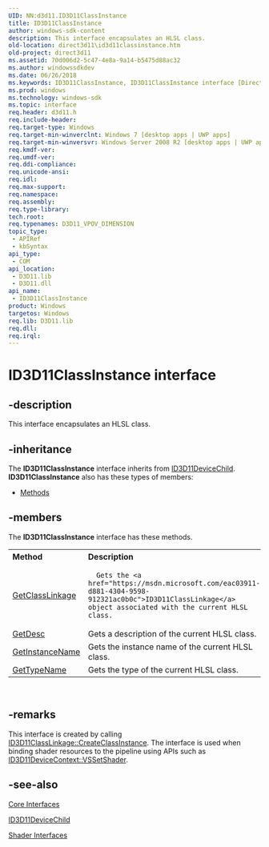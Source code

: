 ```yaml
---
UID: NN:d3d11.ID3D11ClassInstance
title: ID3D11ClassInstance
author: windows-sdk-content
description: This interface encapsulates an HLSL class.
old-location: direct3d11\id3d11classinstance.htm
old-project: direct3d11
ms.assetid: 70d006d2-5c47-4e8a-9a14-b5475d88ac32
ms.author: windowssdkdev
ms.date: 06/26/2018
ms.keywords: ID3D11ClassInstance, ID3D11ClassInstance interface [Direct3D 11], ID3D11ClassInstance interface [Direct3D 11],described, d3d11/ID3D11ClassInstance, direct3d11.id3d11classinstance, fb695194-ccb6-d8bd-59c0-5dbd185a1a4c
ms.prod: windows
ms.technology: windows-sdk
ms.topic: interface
req.header: d3d11.h
req.include-header: 
req.target-type: Windows
req.target-min-winverclnt: Windows 7 [desktop apps | UWP apps]
req.target-min-winversvr: Windows Server 2008 R2 [desktop apps | UWP apps]
req.kmdf-ver: 
req.umdf-ver: 
req.ddi-compliance: 
req.unicode-ansi: 
req.idl: 
req.max-support: 
req.namespace: 
req.assembly: 
req.type-library: 
tech.root: 
req.typenames: D3D11_VPOV_DIMENSION
topic_type:
 - APIRef
 - kbSyntax
api_type:
 - COM
api_location:
 - D3D11.lib
 - D3D11.dll
api_name:
 - ID3D11ClassInstance
product: Windows
targetos: Windows
req.lib: D3D11.lib
req.dll: 
req.irql: 
---
```


# ID3D11ClassInstance interface


## -description


This interface encapsulates an HLSL class.


## -inheritance

The <b xmlns:loc="http://microsoft.com/wdcml/l10n">ID3D11ClassInstance</b> interface inherits from <a href="https://msdn.microsoft.com/bed17239-0358-4768-8655-9a1d92f25a2e">ID3D11DeviceChild</a>. <b>ID3D11ClassInstance</b> also has these types of members:
<ul>
<li><a href="https://docs.microsoft.com/">Methods</a></li>
</ul>

## -members

The <b>ID3D11ClassInstance</b> interface has these methods.
<table class="members" id="memberListMethods">
<tr>
<th align="left" width="37%">Method</th>
<th align="left" width="63%">Description</th>
</tr>
<tr data="declared;">
<td align="left" width="37%">
<a href="https://msdn.microsoft.com/06e5b132-5f20-41e1-827a-26df989cd4f0">GetClassLinkage</a>
</td>
<td align="left" width="63%">

      Gets the <a href="https://msdn.microsoft.com/eac03911-d881-4304-9598-912321ac0b0c">ID3D11ClassLinkage</a> object associated with the current HLSL class.

</td>
</tr>
<tr data="declared;">
<td align="left" width="37%">
<a href="https://msdn.microsoft.com/5062595c-4152-4cfd-afcd-3e51d1087675">GetDesc</a>
</td>
<td align="left" width="63%">
Gets a description of the current HLSL class.

</td>
</tr>
<tr data="declared;">
<td align="left" width="37%">
<a href="https://msdn.microsoft.com/9e9c3410-6421-4300-b3a6-de4840a81117">GetInstanceName</a>
</td>
<td align="left" width="63%">
Gets the instance name of the current HLSL class.

</td>
</tr>
<tr data="declared;">
<td align="left" width="37%">
<a href="https://msdn.microsoft.com/library/windows/hardware/ff549408">GetTypeName</a>
</td>
<td align="left" width="63%">
Gets the type of the current HLSL class.

</td>
</tr>
</table> 


## -remarks



This interface is created by calling <a href="https://msdn.microsoft.com/26e5b1c7-d7b7-413b-a072-33f8f5dd5d3f">ID3D11ClassLinkage::CreateClassInstance</a>. The interface is used when binding shader resources to the pipeline using APIs such as <a href="https://msdn.microsoft.com/d6207779-7477-4e74-beb8-065949abce06">ID3D11DeviceContext::VSSetShader</a>.




## -see-also




<a href="https://msdn.microsoft.com/e96804db-0987-49ca-b1b1-321f36c13024">Core Interfaces</a>



<a href="https://msdn.microsoft.com/bed17239-0358-4768-8655-9a1d92f25a2e">ID3D11DeviceChild</a>



<a href="https://msdn.microsoft.com/1791d2c9-3791-47fe-b887-a8117ecc798b">Shader Interfaces</a>
 

 

